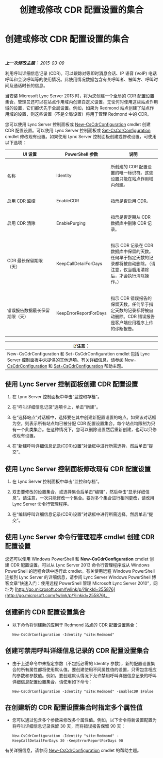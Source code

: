 ﻿---
title: 创建或修改 CDR 配置设置的集合
TOCTitle: 创建或修改 CDR 配置设置的集合
ms:assetid: c830be5a-2a82-468d-9c46-d3fec0f79fd0
ms:mtpsurl: https://technet.microsoft.com/zh-cn/library/JJ721878(v=OCS.15)
ms:contentKeyID: 49888605
ms.date: 05/19/2016
mtps_version: v=OCS.15
ms.translationtype: HT
---

# 创建或修改 CDR 配置设置的集合

 

_**上一次修改主题：** 2015-03-09_

利用呼叫详细信息记录 (CDR)，可以跟踪对等即时消息会话、IP 语音 (VoIP) 电话呼叫和会议呼叫等的使用情况。此使用情况数据包含有关呼叫者、被叫方、呼叫时间及通话时长的信息。

当安装 Microsoft Lync Server 2013 时，将为您创建一个全局的 CDR 配置设置集合。管理员还可以在站点作用域内创建自定义设置。无论何时使用这些站点作用域的设置，它们都优先于全局设置。例如，如果为 Redmond 站点创建了站点作用域的设置，则这些设置（不是全局设置）将用于管理 Redmond 中的 CDR。

您可以使用 Lync Server 控制面板或 [New-CsCdrConfiguration](new-cscdrconfiguration.md) cmdlet 创建 CDR 配置设置。可以使用 Lync Server 控制面板或 [Set-CsCdrConfiguration](set-cscdrconfiguration.md) cmdlet 修改现有设置。如果使用 Lync Server 控制面板创建或修改设置，可使用以下选项：


<table>
<colgroup>
<col style="width: 33%" />
<col style="width: 33%" />
<col style="width: 33%" />
</colgroup>
<thead>
<tr class="header">
<th>UI 设置</th>
<th>PowerShell 参数</th>
<th>说明</th>
</tr>
</thead>
<tbody>
<tr class="odd">
<td><p>名称</p></td>
<td><p>Identity</p></td>
<td><p>所创建的 CDR 配置设置的唯一标识符。这些设置只能在站点作用域内创建。</p></td>
</tr>
<tr class="even">
<td><p>启用 CDR 监控</p></td>
<td><p>EnableCDR</p></td>
<td><p>指示是否启用 CDR。</p></td>
</tr>
<tr class="odd">
<td><p>启用 CDR 清除</p></td>
<td><p>EnablePurging</p></td>
<td><p>指示是否定期从 CDR 数据库中删除 CDR 记录。</p></td>
</tr>
<tr class="even">
<td><p>CDR 最长保留期限（天）</p></td>
<td><p>KeepCallDetailForDays</p></td>
<td><p>指示 CDR 记录在 CDR 数据库中保留的天数。任何早于指定天数的记录都将被自动删除。（请注意，仅当启用清除后，才会执行清除操作。）</p></td>
</tr>
<tr class="odd">
<td><p>错误报告数据最长保留期限（天）</p></td>
<td><p>KeepErrorReportForDays</p></td>
<td><p>指示 CDR 错误报告的保留天数。任何早于指定天数的记录都将被自动删除。CDR 错误报告是客户端应用程序上传的诊断报告。</p></td>
</tr>
</tbody>
</table>


<table>
<thead>
<tr class="header">
<th><img src="images/Dn783119.note(OCS.15).gif" title="note" alt="note" />注意：</th>
</tr>
</thead>
<tbody>
<tr class="odd">
<td>New-CsCdrConfiguration 和 Set-CsCdrConfiguration cmdlet 包括 Lync Server 控制面板中未提供的其他选项。有关详细信息，请参阅 <a href="new-cscdrconfiguration.md">New-CsCdrConfiguration</a> 和 <a href="set-cscdrconfiguration.md">Set-CsCdrConfiguration</a> 帮助主题。</td>
</tr>
</tbody>
</table>


## 使用 Lync Server 控制面板创建 CDR 配置设置

1.  在 Lync Server 控制面板中单击“监控和存档”。

2.  在“呼叫详细信息记录”选项卡上，单击“新建”。

3.  在“选择站点”对话框中，选择要在其中创建新配置设置的站点。如果该对话框为空，则表示所有站点均已被分配 CDR 配置设置集合。每个站点均限制为只有一个此类集合。在这种情况下，您可以删除设置然后重新创建，也可以只修改现有设置。

4.  在“新建呼叫详细信息记录(CDR)设置”对话框中进行所需选择，然后单击“提交”。

## 使用 Lync Server 控制面板修改现有 CDR 配置设置

1.  在 Lync Server 控制面板中单击“监控和存档”。

2.  双击要修改的设置集合，或选择集合后单击“编辑”，然后单击“显示详细信息”。请注意，一次只能修改一个集合。要对多个集合进行相同更改，请改用 Lync Server 命令行管理程序。

3.  在“编辑呼叫详细信息记录(CDR)设置”对话框中进行所需选择，然后单击“提交”。

## 使用 Lync Server 命令行管理程序 cmdlet 创建 CDR 配置设置

您还可以使用 Windows PowerShell 和 **New-CsCdrConfiguration** cmdlet 创建 CDR 配置设置。可以从 Lync Server 2013 命令行管理程序或从 Windows PowerShell 的远程会话中运行此 cmdlet。有关使用远程 Windows PowerShell 连接到 Lync Server 的详细信息，请参阅 Lync Server Windows PowerShell 博客文章“快速入门：使用远程 PowerShell 管理 Microsoft Lync Server 2010”，网址为 [http://go.microsoft.com/fwlink/p/?linkId=255876](http://go.microsoft.com/fwlink/p/?linkid=255876)。

## 创建新的 CDR 配置设置集合

  - 以下命令将创建新的应用于 Redmond 站点的 CDR 配置设置集合：
    
        New-CsCdrConfiguration -Identity "site:Redmond"

## 创建可禁用呼叫详细信息记录的 CDR 配置设置集合

  - 由于上述命令中未指定参数（不包括必需的 Identity 参数），新的配置设置集合的所有属性都将使用默认值。要创建使用不同属性值的设置，只需包含相应的参数和参数值。例如，要创建默认情况下允许禁用呼叫详细信息记录的呼叫详细信息配置设置集合，请使用如下命令：
    
        New-CsCdrConfiguration -Identity "site:Redmond" -EnableCDR $False

## 在创建新的 CDR 配置设置集合时指定多个属性值

  - 您可以通过包含多个参数来修改多个属性值。例如，以下命令将新设置配置为将呼叫详细信息记录保留 30 天，而将错误报告保留 90 天：
    
        New-CsCdrConfiguration -Identity "site:Redmond" -KeepCallDetailForDays 30 -KeepErrorReportForDays 90

有关详细信息，请参阅 [New-CsCdrConfiguration](new-cscdrconfiguration.md) cmdlet 的帮助主题。

